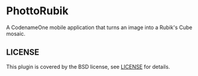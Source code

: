 # PhottoRubik

A CodenameOne mobile application that turns an image into a Rubik's Cube mosaic.

## LICENSE

This plugin is covered by the BSD license, see [LICENSE](LICENSE) for details.
